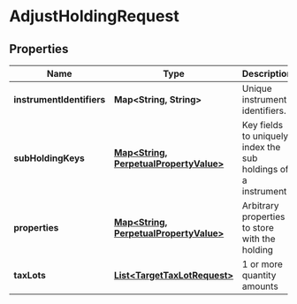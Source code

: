 
# AdjustHoldingRequest

## Properties
Name | Type | Description | Notes
------------ | ------------- | ------------- | -------------
**instrumentIdentifiers** | **Map&lt;String, String&gt;** | Unique instrument identifiers. |  [optional]
**subHoldingKeys** | [**Map&lt;String, PerpetualPropertyValue&gt;**](PerpetualPropertyValue.md) | Key fields to uniquely index the sub holdings of a instrument |  [optional]
**properties** | [**Map&lt;String, PerpetualPropertyValue&gt;**](PerpetualPropertyValue.md) | Arbitrary properties to store with the holding |  [optional]
**taxLots** | [**List&lt;TargetTaxLotRequest&gt;**](TargetTaxLotRequest.md) | 1 or more quantity amounts | 



